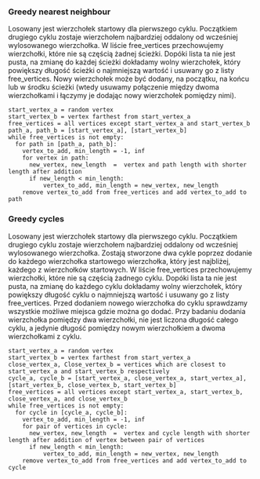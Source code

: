 ### Greedy nearest neighbour
Losowany jest wierzchołek startowy dla pierwszego cyklu. Początkiem drugiego cyklu zostaje wierzchołem najbardziej oddalony od wcześniej wylosowanego wierzchołka. W liście free_vertices przechowujemy wierzchołki, które nie są częścią żadnej ścieżki. Dopóki lista ta nie jest pusta, na zmianę do każdej ścieżki dokładamy wolny wierzchołek, który powiększy długość ścieżki o najmniejszą wartość i usuwany go z listy free_vertices. Nowy wierzchołek może być dodany, na początku, na końcu lub w środku ścieżki (wtedy usuwamy połączenie między dwoma wierzchołkami i łączymy je dodając nowy wierzchołek pomiędzy nimi).
```
start_vertex_a = random vertex
start_vertex_b = vertex farthest from start_vertex_a
free_vertices = all vertices except start_vertex_a and start_vertex_b
path_a, path_b = [start_vertex_a], [start_vertex_b]
while free_vertices is not empty:
  for path in [path_a, path_b]:
    vertex_to_add, min_length = -1, inf
    for vertex in path:
      new_vertex, new_length  =  vertex and path length with shorter length after addition
      if new_length < min_length:
	      vertex_to_add, min_length = new_vertex, new_length
    remove vertex_to_add from free_vertices and add vertex_to_add to path
 ```

### Greedy cycles
Losowany jest wierzchołek startowy dla pierwszego cyklu. Początkiem drugiego cyklu zostaje wierzchołem najbardziej oddalony od wcześniej wylosowanego wierzchołka. Zostają stworzone dwa cykle poprzez dodanie do każdego wierzchołka startowego wierzchołka, który jest najbliżej, każdego z wierzchołków startowych. W liście free_vertices przechowujemy wierzchołki, które nie są częścią żadnego cyklu. Dopóki lista ta nie jest pusta, na zmianę do każdego cyklu dokładamy wolny wierzchołek, który powiększy długość cyklu o najmniejszą wartość i usuwany go z listy free_vertices. Przed dodaniem nowego wierzchołka do cyklu sprawdzamy wszystkie możliwe miejsca gdzie można go dodać. Przy badaniu dodania wierzchołka pomiędzy dwa wierzchołki, nie jest liczona długość całego cyklu, a jedynie długość pomiędzy nowym wierzchołkiem a dwoma wierzchołkami z cyklu.

```
start_vertex_a = random vertex
start_vertex_b = vertex farthest from start_vertex_a
close_vertex_a, Close_vertex_b = vertices which are closest to start_vertex_a and start_vertex_b respectively
cycle_a, cycle_b = [start_vertex_a, close_vertex_a, start_vertex_a], [start_vertex_b, close_vertex_b, start_vertex_b]
free_vertices = all vertices except start_vertex_a, start_vertex_b, close_vertex_a, and close_vertex_b
while free_vertices is not empty:
  for cycle in [cycle_a, cycle_b]:
    vertex_to_add, min_length = -1, inf
    for pair of vertices in cycle:
      new_vertex, new_length  =  vertex and cycle length with shorter length after addition of vertex between pair of vertices
      if new_length < min_length:
	      vertex_to_add, min_length = new_vertex, new_length
    remove vertex_to_add from free_vertices and add vertex_to_add to cycle
```
